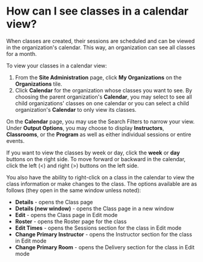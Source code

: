 # How can I see classes in a calendar view?

When classes are created, their sessions are scheduled and can be viewed in the organization's calendar. This way, an organization can see all classes for a month.

To view your classes in a calendar view:
1. From the **Site Administration** page, click **My Organizations** on the **Organizations** tile. 
1. Click **Calendar** for the organization whose classes you want to see. By choosing the parent organization's **Calendar**,  you may select to see all child organizations' classes on one calendar or you can select a child organization's **Calendar** to only view its classes.

On the **Calendar** page, you may use the Search Filters to narrow your view. Under **Output Options**, you may choose to display **Instructors**, **Classrooms**, or the **Program** as well as either individual sessions or entire events.

If you want to view the classes by week or day, click the **week** or **day** buttons on the right side. To move forward or backward in the calendar, click the left (<) and right (>) buttons on the left side. 

You also have the ability to right-click on a class in the calendar to view the class information or make changes to the class. The options available are as follows (they open in the same window unless noted):

- **Details** - opens the Class page
- **Details (new window)** - opens the Class page in a new window
- **Edit** - opens the Class page in Edit mode
- **Roster** - opens the Roster page for the class
- **Edit Times** - opens the Sessions section for the class in Edit mode
- **Change Primary Instructor** - opens the Instructor section for the class in Edit mode
- **Change Primary Room** - opens the Delivery section for the class in Edit mode
